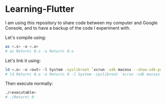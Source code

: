 # Learning-Flutter

I am using this repository to share code between my computer and Google Console, and to have a backup of the code I experiment with.

Let's compile using:
```bash
as <.s> -o <.o>
# as Return\ 0.s -o Return\ 0.o
```

Let's link it using:
```zsh
ld <.o> -o <out> -l System -syslibroot `xcrun -sdk macosx --show-sdk-path` -e <starting_point> -arch arm64
# ld Return\ 0.o -o Return\ 0 -l System -syslibroot `xcrun -sdk macosx --show-sdk-path` -e _main -arch arm64
```

Then execute normally:
```bash
./<executable>
# ./Return\ 0
```